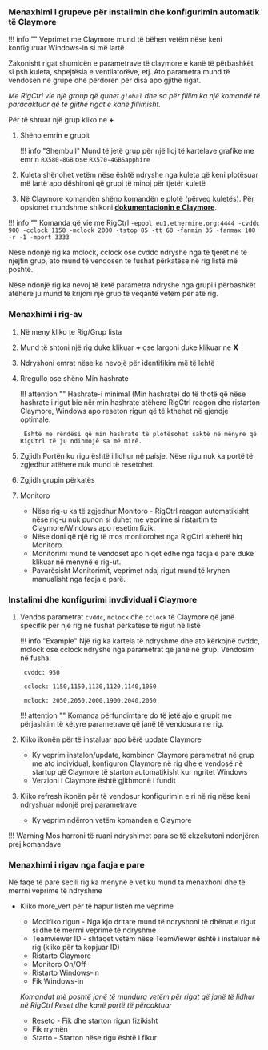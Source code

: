 ### Menaxhimi i grupeve për instalimin dhe konfigurimin automatik të Claymore

!!! info ""
    Veprimet me Claymore mund të bëhen vetëm nëse keni konfiguruar Windows-in si më lartë

Zakonisht rigat shumicën e parametrave të claymore e kanë të përbashkët si psh kuleta, shpejtësia e ventilatorëve, etj. Ato parametra mund të vendosen në grupe dhe përdoren për disa apo gjithë rigat.

_Me RigCtrl vie një group që quhet `global` dhe sa për fillim ka një komandë të paracaktuar që të gjithë rigat e kanë fillimisht._

Për të shtuar një grup kliko ne **+**

1. Shëno emrin e grupit

    !!! info "Shembull"
        Mund të jetë grup për një lloj të kartelave grafike me emrin `RX580-8GB` ose `RX570-4GBSapphire`

2. Kuleta shënohet vetëm nëse është ndryshe nga kuleta që keni plotësuar më lartë apo dëshironi që grupi të minoj për tjetër kuletë

3. Në Claymore komandën shëno komandën e plotë (përveq kuletës). Për opsionet mundshme shikoni **[dokumentacionin e Claymore](https://www.rigctrl.com/dl/readme.txt?target=_blank)**.

!!! info ""
    Komanda që vie me RigCtrl `-epool eu1.ethermine.org:4444 -cvddc 900 -cclock 1150 -mclock 2000 -tstop 85 -tt 60 -fanmin 35 -fanmax 100 -r -1 -mport 3333`

Nëse ndonjë rig ka mclock, cclock ose cvddc ndryshe nga të tjerët në të njejtin grup, ato mund të vendosen te fushat përkatëse në rig listë më poshtë.

Nëse ndonjë rig ka nevoj të ketë parametra ndryshe nga grupi i përbashkët atëhere ju mund të krijoni një grup të veqantë vetëm për atë rig.

### Menaxhimi i rig-av

1. Në meny kliko te Rig/Grup lista
2. Mund të shtoni një rig duke klikuar **+** ose largoni duke klikuar ne **X**
3. Ndryshoni emrat nëse ka nevojë për identifikim më të lehtë
4. Rregullo ose shëno Min hashrate

    !!! attention ""
        Hashrate-i minimal (Min hashrate) do të thotë që nëse hashrate i rigut bie nër min hashrate atëhere RigCtrl reagon dhe ristarton Claymore, Windows apo reseton rigun që të kthehet në gjendje optimale.

        Është me rëndësi që min hashrate të plotësohet saktë në mënyre që RigCtrl të ju ndihmojë sa më mirë.

5. Zgjidh Portën ku rigu është i lidhur në paisje. Nëse rigu nuk ka portë të zgjedhur atëhere nuk mund të resetohet.
6. Zgjidh grupin përkatës
7. Monitoro
    - Nëse rig-u ka të zgjedhur Monitoro - RigCtrl reagon automatikisht nëse rig-u nuk punon si duhet me veprime si ristartim te Claymore/Windows apo resetim fizik.
    - Nëse doni që një rig të mos monitorohet nga RigCtrl atëherë hiq Monitoro.
    - Monitorimi mund të vendoset apo hiqet edhe nga faqja e parë duke klikuar në menynë e rig-ut.
    - Pavarësisht Monitorimit, veprimet ndaj rigut mund të kryhen manualisht nga faqja e parë.


### Instalimi dhe konfigurimi invdividual i Claymore

1. Vendos parametrat `cvddc`, `mclock` dhe `cclock` të Claymore që janë specifik për një rig në fushat përkatëse të rigut në listë

    !!! info "Example"
        Një rig ka kartela të ndryshme dhe ato kërkojnë cvddc, mclock ose cclock ndryshe nga parametrat që janë në grup. Vendosim në fusha:

        cvddc: 950

        cclock: 1150,1150,1130,1120,1140,1050

        mclock: 2050,2050,2000,1900,2040,2050

    !!! attention ""
        Komanda përfundimtare do të jetë ajo e grupit me përjashtim të këtyre parametrave që janë të vendosura ne rig.

2. Kliko ikonën për të instaluar apo bërë update Claymore
    - Ky veprim instalon/update, kombinon Claymore parametrat në grup me ato individual, konfiguron Claymore në rig dhe e vendosë në startup që Claymore të starton automatikisht kur ngritet Windows
    - Verzioni i Claymore është gjithmonë i fundit
3. Kliko refresh ikonën për të vendosur konfigurimin e ri në rig nëse keni ndryshuar ndonjë prej parametrave
    - Ky veprim ndërron vetëm komanden e Claymore

!!! Warning
    Mos harroni të ruani ndryshimet para se të ekzekutoni ndonjëren prej komandave

### Menaxhimi i rigav nga faqja e pare

Në faqe të parë secili rig ka menynë e vet ku mund ta menaxhoni dhe të merrni veprime të ndryshme

- Kliko more_vert për të hapur listën me veprime
    - Modifiko rigun - Nga kjo dritare mund të ndryshoni të dhënat e rigut si dhe të merrni veprime të ndryshme
    - Teamviewer ID - shfaqet vetëm nëse TeamViewer është i instaluar në rig (kliko për ta kopjuar ID)
    - Ristarto Claymore
    - Monitoro On/Off
    - Ristarto Windows-in
    - Fik Windows-in

    _Komandat më poshtë janë të mundura vetëm për rigat që janë të lidhur në RigCtrl Reset dhe kanë portë të përcaktuar_
    - Reseto - Fik dhe starton rigun fizikisht
    - Fik rrymën
    - Starto - Starton nëse rigu është i fikur

